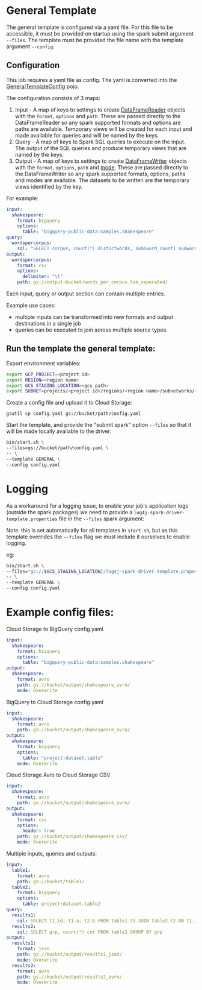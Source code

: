 # General Template

The general template is configured via a yaml file. For this file to be accessible, it must be
provided on startup using the spark submit argument `--files`. The template must be provided the
file name with the template argument `--config`.

## Configuration

This job requires a yaml file as config. The yaml is converted into
the [GeneralTemplateConfig](../config/GeneralTemplateConfig.java) pojo.

The configuration consists of 3 maps:

1. Input - A map of keys to settings to
   create [DataFrameReader](https://spark.apache.org/docs/latest/api/java/org/apache/spark/sql/DataFrameReader.html)
   objects with the `format`, `options` and `path`. These are passed directly to the DataFrameReader
   so any spark supported formats and options are paths are available. Temporary views will be
   created for each input and made available for queries and will be named by the keys.
2. Query - A map of keys to Spark SQL queries to execute on the input. The output of the SQL queries
   and produce temporary views that are named by the keys.
3. Output - A map of keys to settings to
   create [DataFrameWriter](https://spark.apache.org/docs/latest/api/java/org/apache/spark/sql/DataFrameWriter.html)
   objects with the `format`, `options`, `path`
   and [mode](https://spark.apache.org/docs/latest/api/java/org/apache/spark/sql/SaveMode.html).
   These are passed directly to the DataFrameWriter so any spark supported formats, options, paths
   and modes are available. The datasets to be written are the temporary views identified by the
   key.

For example:

```yaml
input:
  shakespeare:
    format: bigquery
    options:
      table: "bigquery-public-data:samples.shakespeare"
query:
  wordspercorpus:
    sql: "SELECT corpus, count(*) distictwords, sum(word_count) numwords FROM shakespeare GROUP by corpus ORDER BY numwords DESC"
output:
  wordspercorpus:
    format: csv
    options:
      delimiter: "\t"
    path: gs://output-bucket/words_per_corpus_tab_seperated/
```

Each input, query or output section can contain multiple entries.

Example use cases:

* multiple inputs can be transformed into new formats and output destinations in a single job
* queries can be executed to join across multiple source types.

## Run the template the general template:

Export environment variables:

```bash
export GCP_PROJECT=<project id>
export REGION=<region name>
export GCS_STAGING_LOCATION=<gcs path>
export SUBNET=projects/<project id>/regions/<region name>/subnetworks/<subnetwork name>
```

Create a config file and upload it to Cloud Storage:

```
gsutil cp config.yaml gs://bucket/path/config.yaml
```

Start the template, and provide the "submit spark" option `--files` so that it will be made locally
available to the driver:

```bash
bin/start.sh \
--files=gs://bucket/path/config.yaml \
-- \
--template GENERAL \
--config config.yaml
```

# Logging

As a workaround for a logging issue, to enable your job's application logs (outside the spark
packages)
we need to provide a `log4j-spark-driver-template.properties` file in the `--files` spark argument:

Note: this is set automatically for all templates in `start.sh`, but as this template overrides the
`--files` flag we must include it ourselves to enable logging.

eg:

```bash
bin/start.sh \
--files="gs://$GCS_STAGING_LOCATION}/log4j-spark-driver-template.properties,gs://bucket/path/config.yaml" \
-- \
--template GENERAL \
--config config.yaml
```

# Example config files:

Cloud Storage to BigQuery config.yaml

```yaml
input:
  shakespeare:
    format: bigquery
    options:
      table: "bigquery-public-data:samples.shakespeare"
output:
  shakespeare:
    format: avro
    path: gs://bucket/output/shakespeare_avro/
    mode: Overwrite
```

BigQuery to Cloud Storage config.yaml

```yaml
input:
  shakespeare:
    format: avro
    path: gs://bucket/output/shakespeare_avro/
output:
  shakespeare:
    format: bigquery
    options:
      table: "project:dataset.table"
    mode: Overwrite
```

Cloud Storage Avro to Cloud Storage CSV

```yaml
input:
  shakespeare:
    format: avro
    path: gs://bucket/output/shakespeare_avro/
output:
  shakespeare:
    format: csv
    options:
      header: true
    path: gs://bucket/output/shakespeare_csv/
    mode: Overwrite
```

Multiple inputs, queries and outputs:

```yaml
input:
  table1:
    format: avro
    path: gs://bucket/table1/
  table2:
    format: bigquery
    options:
      table: project:dataset.table2
query:
  results1:
    sql: SELECT t1.id, t1.a, t2.b FROM table1 t1 JOIN table2 t2 ON t1.id = t2.id
  results2:
    sql: SELECT grp, count(*) cnt FROM table2 GROUP BY grp
output:
  results1:
    format: json
    path: gs://bucket/output/results1_json/
    mode: Overwrite
  results2:
    format: avro
    path: gs://bucket/output/results2_avro/
    mode: Overwrite 
```


